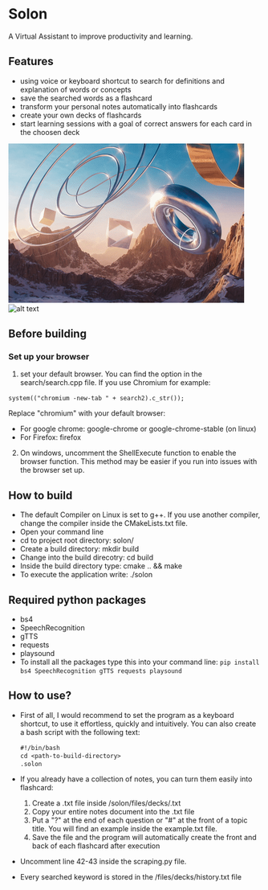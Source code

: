 # Solon
A Virtual Assistant to improve productivity and learning.

## Features
- using voice or keyboard shortcut to search for definitions and explanation of words or concepts 
- save the searched words as a flashcard 
- transform your personal notes automatically into flashcards
- create your own decks of flashcards
- start learning sessions with a goal of correct answers for each card in the choosen deck

![alt text](https://github.com/ChamsToure/solon/blob/master/learn-demo.gif)
![alt text](https://github.com/ChamsToure/solon/blob/master/search-demo.gif)


## Before building
### Set up your browser
1. set your default browser. You can find the option in the search/search.cpp file.
If you use Chromium for example:
```
system(("chromium -new-tab " + search2).c_str()); 
```
Replace "chromium" with your default browser:
* For google chrome: google-chrome or google-chrome-stable (on linux)
* For Firefox: firefox
2. On windows, uncomment the ShellExecute function to enable the browser function. This method may
be easier if you run into issues with the browser set up.

## How to build
- The default Compiler on Linux is set to g++. If you use another compiler, change the compiler inside the CMakeLists.txt file.
- Open your command line
- cd to project root directory: solon/
- Create a build directory: mkdir build 
- Change into the build direcotry: cd build
- Inside the build directory type: cmake .. && make
- To execute the application write: ./solon


## Required python packages
- bs4
- SpeechRecognition
- gTTS
- requests
- playsound
- To install all the packages type this into your command line: ```pip install bs4 SpeechRecognition gTTS requests playsound ```

## How to use?
- First of all, I would recommend to set the program as a keyboard shortcut, to use it effortless, quickly and intuitively.
  You can also create a bash script with the following text:
  ```
  #!/bin/bash
  cd <path-to-build-directory>
  .solon
  ```
- If you already have a collection of notes, you can turn them easily into flashcard:
    1. Create a .txt file inside /solon/files/decks/<your-filename>.txt
    2. Copy your entire notes document into the .txt file
    3. Put a "?" at the end of each question or "#" at the front of a topic title. You will find an example inside the example.txt file.
    4. Save the file and the program will automatically create the front and back of each flashcard after execution
 
 - Uncomment line 42-43 inside the scraping.py file.
 - Every searched keyword is stored in the /files/decks/history.txt file

